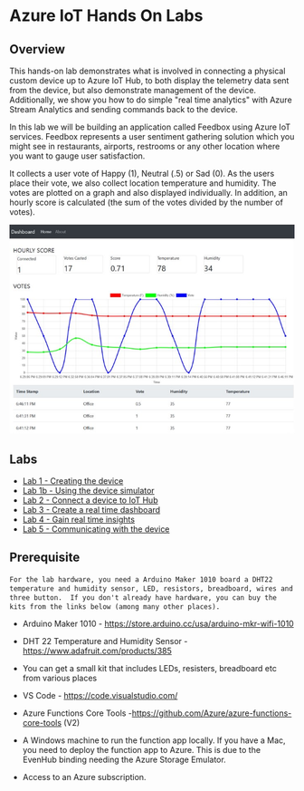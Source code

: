 # Azure IoT Hands On Labs

## Overview

This hands-on lab demonstrates what is involved in connecting a physical custom device up to Azure IoT Hub, to both display the telemetry data sent from the device, but also demonstrate management of the device.  Additionally, we show you how to do simple "real time analytics" with Azure Stream Analytics and sending commands back to the device.

In this lab we will be building an application called Feedbox using Azure IoT services. Feedbox represents a user sentiment gathering solution which you might see in restaurants, airports, restrooms or any other location where you want to gauge user satisfaction.

It collects a user vote of Happy (1),  Neutral (.5) or Sad (0). As the users place their vote, we also collect location temperature and humidity. The votes are plotted on a graph and also displayed individually. In addition, an hourly score is calculated (the sum of the votes divided by the number of votes).


![Final Dashboard](./images/client.png)

## Labs

* [Lab 1 - Creating the device](/labs/lab1.md)
* [Lab 1b - Using the device simulator](/labs/lab1b.md)
* [Lab 2 - Connect a device to IoT Hub](/labs/lab2.md)
* [Lab 3 - Create a real time dashboard](/labs/lab3.md)
* [Lab 4 - Gain real time insights](/labs/lab4.md)
* [Lab 5 - Communicating with the device](/labs/lab5.md)

## Prerequisite

    For the lab hardware, you need a Arduino Maker 1010 board a DHT22 temperature and humidity sensor, LED, resistors, breadboard, wires and three button.  If you don't already have hardware, you can buy the kits from the links below (among many other places). 

*	Arduino Maker 1010 - https://store.arduino.cc/usa/arduino-mkr-wifi-1010
*	DHT 22  Temperature and Humidity Sensor - https://www.adafruit.com/products/385
*   You can get a small kit that includes LEDs, resisters, breadboard etc from various places

* VS Code - https://code.visualstudio.com/
* Azure Functions Core Tools -https://github.com/Azure/azure-functions-core-tools (V2)
* A Windows machine to run the function app locally. If you have a Mac, you need to deploy the function app to Azure. This is due to the EvenHub binding needing the Azure Storage Emulator. 
* Access to an Azure subscription.